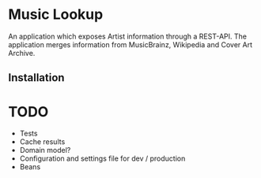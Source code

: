 # Music Lookup

An application which exposes Artist information through a REST-API.
The application merges information from MusicBrainz, Wikipedia and 
Cover Art Archive.

## Installation


# TODO
* Tests
* Cache results
* Domain model?
* Configuration and settings file for dev / production
* Beans
